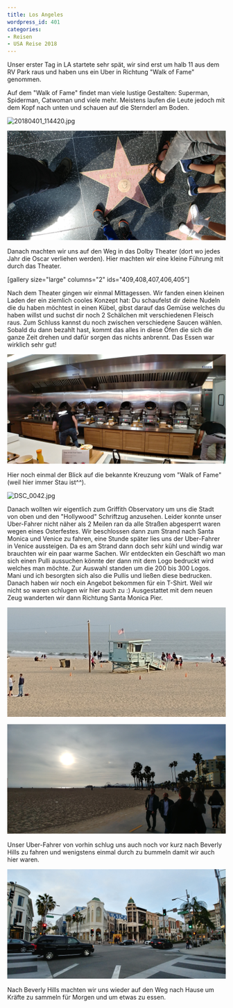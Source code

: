 ```yaml
---
title: Los Angeles
wordpress_id: 401
categories:
- Reisen
- USA Reise 2018
---
```


Unser erster Tag in LA startete sehr spät, wir sind erst um halb 11 aus dem RV Park raus und haben uns ein Uber in Richtung "Walk of Fame" genommen.

Auf dem "Walk of Fame" findet man viele lustige Gestalten: Superman, Spiderman, Catwoman und viele mehr. Meistens laufen die Leute jedoch mit dem Kopf nach unten und schauen auf die Sternderl am Boden.

![20180401_114420.jpg](/assets/images/20180401_114420.jpg)

![20180401_113538_HDR-e1522639071291.jpg](/assets/images/20180401_113538_HDR-e1522639071291.jpg)

Danach machten wir uns auf den Weg in das Dolby Theater (dort wo jedes Jahr die Oscar verliehen werden). Hier machten wir eine kleine Führung mit durch das Theater.

[gallery size="large" columns="2" ids="409,408,407,406,405"]

Nach dem Theater gingen wir einmal Mittagessen. Wir fanden einen kleinen Laden der ein ziemlich cooles Konzept hat: Du schaufelst dir deine Nudeln die du haben möchtest in einen Kübel, gibst darauf das Gemüse welches du haben willst und suchst dir noch 2 Schälchen mit verschiedenen Fleisch raus. Zum Schluss kannst du noch zwischen verschiedene Saucen wählen. Sobald du dann bezahlt hast, kommt das alles in diese Öfen die sich die ganze Zeit drehen und dafür sorgen das nichts anbrennt. Das Essen war wirklich sehr gut!

![20180401_141441_HDR.jpg](/assets/images/20180401_141441_HDR.jpg)

Hier noch einmal der Blick auf die bekannte Kreuzung vom "Walk of Fame" (weil hier immer Stau ist^^).

![DSC_0042.jpg](/assets/images/DSC_0042.jpg)

Danach wollten wir eigentlich zum Griffith Observatory um uns die Stadt von oben und den "Hollywood" Schriftzug anzusehen. Leider konnte unser Uber-Fahrer nicht näher als 2 Meilen ran da alle Straßen abgesperrt waren wegen eines Osterfestes.
Wir beschlossen dann zum Strand nach Santa Monica und Venice zu fahren, eine Stunde später lies uns der Uber-Fahrer in Venice aussteigen.
Da es am Strand dann doch sehr kühl und windig war brauchten wir ein paar warme Sachen. Wir entdeckten ein Geschäft wo man sich einen Pulli aussuchen könnte der dann mit dem Logo bedruckt wird welches man möchte. Zur Auswahl standen um die 200 bis 300 Logos. Mani und ich besorgten sich also die Pullis und ließen diese bedrucken. Danach haben wir noch ein Angebot bekommen für ein T-Shirt. Weil wir nicht so waren schlugen wir hier auch zu :)
Ausgestattet mit dem neuen Zeug wanderten wir dann Richtung Santa Monica Pier.

![20180401_181412.jpg](/assets/images/20180401_181412.jpg)

![20180401_180225_HDR.jpg](/assets/images/20180401_180225_HDR.jpg)

Unser Uber-Fahrer von vorhin schlug uns auch noch vor kurz nach Beverly Hills zu fahren und wenigstens einmal durch zu bummeln damit wir auch hier waren.

![20180401_185801_HDR.jpg](/assets/images/20180401_185801_HDR.jpg)

Nach Beverly Hills machten wir uns wieder auf den Weg nach Hause um Kräfte zu sammeln für Morgen und um etwas zu essen.
